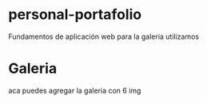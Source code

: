 # personal-portafolio
Fundamentos de aplicación web
para la galeria utilizamos <!DOCTYPE html>
<html lang="es">
<head>
    <meta charset="UTF-8">
    <meta name="viewport" content="width=device-width, initial-scale=1.0">
    <title>Galería Personal</title>
</head>
<body>
    <h1>Galeria</h1>
    <p>aca puedes agregar la galeria con 6 img</p>
</body>
</html>

